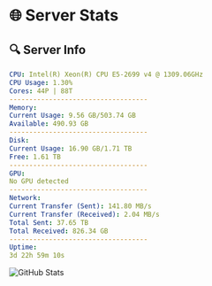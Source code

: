 # 🌐 Server Stats
## 🔍 Server Info
```yaml
CPU: Intel(R) Xeon(R) CPU E5-2699 v4 @ 1309.06GHz
CPU Usage: 1.30%
Cores: 44P | 88T
-----------------------------------
Memory:
Current Usage: 9.56 GB/503.74 GB
Available: 490.93 GB
-----------------------------------
Disk:
Current Usage: 16.90 GB/1.71 TB
Free: 1.61 TB
-----------------------------------
GPU:
No GPU detected
-----------------------------------
Network:
Current Transfer (Sent): 141.80 MB/s
Current Transfer (Received): 2.04 MB/s
Total Sent: 37.65 TB
Total Received: 826.34 GB
-----------------------------------
Uptime:
3d 22h 59m 10s
```
![GitHub Stats](https://img.shields.io/badge/Updated-2025-02-11_21:42:28-blue)